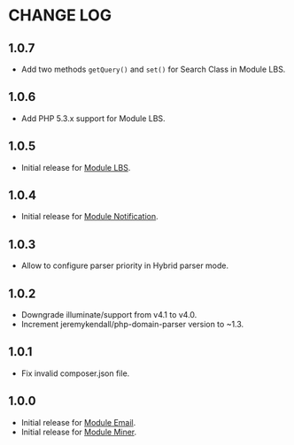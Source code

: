 CHANGE LOG
==========

## 1.0.7

* Add two methods ``getQuery()`` and ``set()`` for Search Class in Module LBS.

## 1.0.6

* Add PHP 5.3.x support for Module LBS.

## 1.0.5

* Initial release for [Module LBS](https://github.com/yoozi/LBS).

## 1.0.4

* Initial release for [Module Notification](https://github.com/yoozi/notification).

## 1.0.3

* Allow to configure parser priority in Hybrid parser mode.

## 1.0.2

* Downgrade illuminate/support from v4.1 to v4.0.
* Increment jeremykendall/php-domain-parser version to ~1.3.

## 1.0.1

* Fix invalid composer.json file.

## 1.0.0

* Initial release for [Module Email](https://github.com/yoozi/email).
* Initial release for [Module Miner](https://github.com/yoozi/miner).
